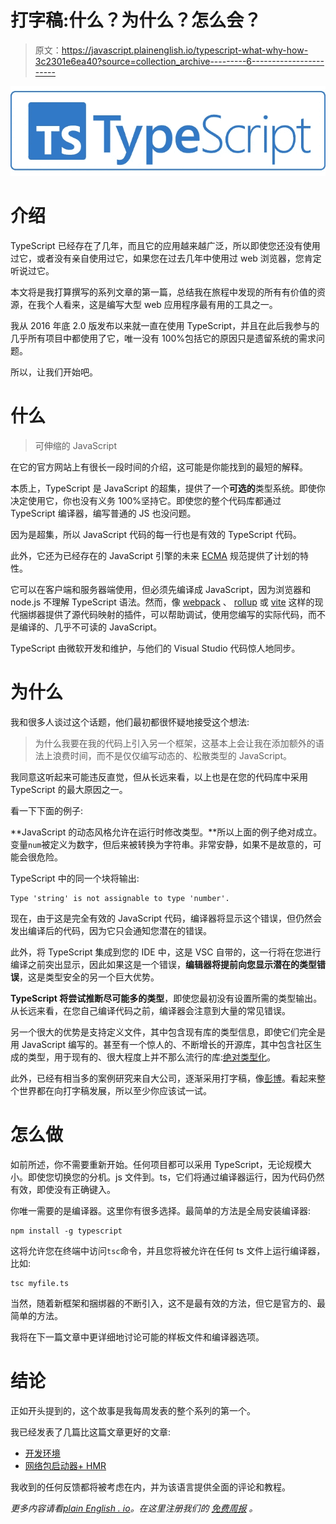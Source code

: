 # 打字稿:什么？为什么？怎么会？

> 原文：<https://javascript.plainenglish.io/typescript-what-why-how-3c2301e6ea40?source=collection_archive---------6----------------------->

![](img/851e2c3eeaa27388d1284f18b2f77139.png)

# 介绍

TypeScript 已经存在了几年，而且它的应用越来越广泛，所以即使您还没有使用过它，或者没有亲自使用过它，如果您在过去几年中使用过 web 浏览器，您肯定听说过它。

本文将是我打算撰写的系列文章的第一篇，总结我在旅程中发现的所有有价值的资源，在我个人看来，这是编写大型 web 应用程序最有用的工具之一。

我从 2016 年底 2.0 版发布以来就一直在使用 TypeScript，并且在此后我参与的几乎所有项目中都使用了它，唯一没有 100%包括它的原因只是遗留系统的需求问题。

所以，让我们开始吧。

# 什么

> 可伸缩的 JavaScript

在它的官方网站上有很长一段时间的介绍，这可能是你能找到的最短的解释。

本质上，TypeScript 是 JavaScript 的超集，提供了一个**可选的**类型系统。即使你决定使用它，你也没有义务 100%坚持它。即使您的整个代码库都通过 TypeScript 编译器，编写普通的 JS 也没问题。

因为是超集，所以 JavaScript 代码的每一行也是有效的 TypeScript 代码。

此外，它还为已经存在的 JavaScript 引擎的未来 [ECMA](https://www.ecma-international.org/publications-and-standards/standards/ecma-262/) 规范提供了计划的特性。

它可以在客户端和服务器端使用，但必须先编译成 JavaScript，因为浏览器和 node.js 不理解 TypeScript 语法。然而，像 [webpack](https://webpack.js.org/) 、 [rollup](https://rollupjs.org/guide/en/) 或 [vite](https://vitejs.dev/) 这样的现代捆绑器提供了源代码映射的插件，可以帮助调试，使用您编写的实际代码，而不是编译的、几乎不可读的 JavaScript。

TypeScript 由微软开发和维护，与他们的 Visual Studio 代码惊人地同步。

# 为什么

我和很多人谈过这个话题，他们最初都很怀疑地接受这个想法:

> 为什么我要在我的代码上引入另一个框架，这基本上会让我在添加额外的语法上浪费时间，而不是仅仅编写动态的、松散类型的 JavaScript。

我同意这听起来可能违反直觉，但从长远来看，以上也是在您的代码库中采用 TypeScript 的最大原因之一。

看一下下面的例子:

**JavaScript 的动态风格允许在运行时修改类型。**所以上面的例子绝对成立。变量`num`被定义为数字，但后来被转换为字符串。非常安静，如果不是故意的，可能会很危险。

TypeScript 中的同一个块将输出:

```
Type 'string' is not assignable to type 'number'.
```

现在，由于这是完全有效的 JavaScript 代码，编译器将显示这个错误，但仍然会发出编译后的代码，因为它只会通知您潜在的错误。

此外，将 TypeScript 集成到您的 IDE 中，这是 VSC 自带的，这一行将在您进行编译之前突出显示，因此如果这是一个错误，**编辑器将提前向您显示潜在的类型错误**，这是类型安全的另一个巨大优势。

**TypeScript 将尝试推断尽可能多的类型**，即使您最初没有设置所需的类型输出。从长远来看，在您自己编译代码之前，编译器会注意到大量的常见错误。

另一个很大的优势是支持定义文件，其中包含现有库的类型信息，即使它们完全是用 JavaScript 编写的。甚至有一个惊人的、不断增长的开源库，其中包含社区生成的类型，用于现有的、很大程度上并不那么流行的库:[绝对类型化](https://github.com/DefinitelyTyped/DefinitelyTyped)。

此外，已经有相当多的案例研究来自大公司，逐渐采用打字稿，像[彭博](https://www.infoq.com/news/2020/11/bloomberg-typescript-adoption/)。看起来整个世界都在向打字稿发展，所以至少你应该试一试。

# 怎么做

如前所述，你不需要重新开始。任何项目都可以采用 TypeScript，无论规模大小。即使您切换您的分机。js 文件到。ts，它们将通过编译器运行，因为代码仍然有效，即使没有正确键入。

你唯一需要的是编译器。这里你有很多选择。最简单的方法是全局安装编译器:

```
npm install -g typescript
```

这将允许您在终端中访问`tsc`命令，并且您将被允许在任何 ts 文件上运行编译器，比如:

```
tsc myfile.ts
```

当然，随着新框架和捆绑器的不断引入，这不是最有效的方法，但它是官方的、最简单的方法。

我将在下一篇文章中更详细地讨论可能的样板文件和编译器选项。

# **结论**

正如开头提到的，这个故事是我每周发表的整个系列的第一个。

我已经发表了几篇比这篇文章更好的文章:

*   [开发环境](https://medium.com/@dzhurovivan/typescript-intro-to-development-environments-d632a85c5e4d)
*   [网络包启动器+ HMR](https://medium.com/@dzhurovivan/typescript-environment-with-webpack-compilation-and-automatic-reload-b4d6d5a60f6f)

我收到的任何反馈都将被考虑在内，并为该语言提供全面的评论和教程。

*更多内容请看*[*plain English . io*](http://plainenglish.io/)*。在这里注册我们的* [*免费周报*](http://newsletter.plainenglish.io/) *。*